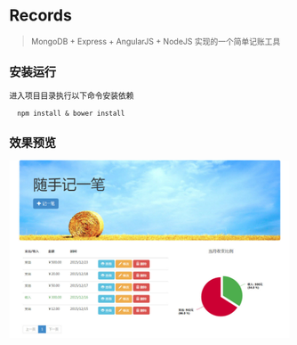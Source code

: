 # Records
> MongoDB + Express + AngularJS + NodeJS 实现的一个简单记账工具

## 安装运行
进入项目目录执行以下命令安装依赖
```
  npm install & bower install
```

## 效果预览

![demo](https://github.com/Chensonghao/Records/blob/master/public/images/demo.jpg)
